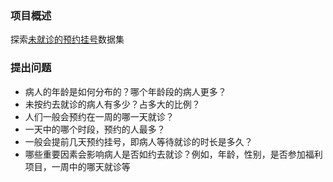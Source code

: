 ### 项目概述
探索[未就诊的预约挂号](https://www.kaggle.com/joniarroba/noshowappointments)数据集

### 提出问题
- 病人的年龄是如何分布的？哪个年龄段的病人更多？
- 未按约去就诊的病人有多少？占多大的比例？
- 人们一般会预约在一周的哪一天就诊？
- 一天中的哪个时段，预约的人最多？
- 一般会提前几天预约挂号，即病人等待就诊的时长是多久？
- 哪些重要因素会影响病人是否如约去就诊？例如，年龄，性别，是否参加福利项目，一周中的哪天就诊等



